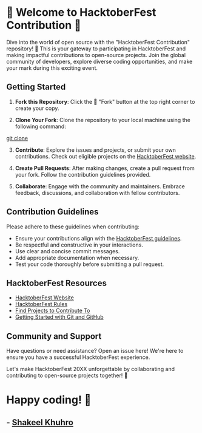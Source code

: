 # 🎉 Welcome to HacktoberFest Contribution 🎉

Dive into the world of open source with the "HacktoberFest Contribution" repository! 🚀 This is your gateway to participating in HacktoberFest and making impactful contributions to open-source projects. Join the global community of developers, explore diverse coding opportunities, and make your mark during this exciting event.

## Getting Started

1. **Fork this Repository**: Click the 🍴 "Fork" button at the top right corner to create your copy.

2. **Clone Your Fork**: Clone the repository to your local machine using the following command:

[git clone](https://github.com/your-username/HacktoberFest-Contribution.git/)


3. **Contribute**: Explore the issues and projects, or submit your own contributions. Check out eligible projects on the [HacktoberFest website](https://hacktoberfest.digitalocean.com/).

4. **Create Pull Requests**: After making changes, create a pull request from your fork. Follow the contribution guidelines provided.

5. **Collaborate**: Engage with the community and maintainers. Embrace feedback, discussions, and collaboration with fellow contributors.

## Contribution Guidelines

Please adhere to these guidelines when contributing:

- Ensure your contributions align with the [HacktoberFest guidelines](https://hacktoberfest.digitalocean.com/).
- Be respectful and constructive in your interactions.
- Use clear and concise commit messages.
- Add appropriate documentation when necessary.
- Test your code thoroughly before submitting a pull request.

## HacktoberFest Resources

- [HacktoberFest Website](https://hacktoberfest.digitalocean.com/)
- [HacktoberFest Rules](https://hacktoberfest.digitalocean.com/resources/participation)
- [Find Projects to Contribute To](https://hacktoberfest.digitalocean.com/#projects)
- [Getting Started with Git and GitHub](https://docs.github.com/en/get-started)

## Community and Support

Have questions or need assistance? Open an issue here! We're here to ensure you have a successful HacktoberFest experience.

Let's make HacktoberFest 20XX unforgettable by collaborating and contributing to open-source projects together! 🚀
# Happy coding! 🎉

## - [Shakeel Khuhro](https://github.com/Shakeelkhuhro)

